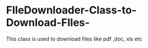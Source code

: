 # FIleDownloader-Class-to-Download-FIles-
This class is used to download files like pdf ,doc, xls etc
